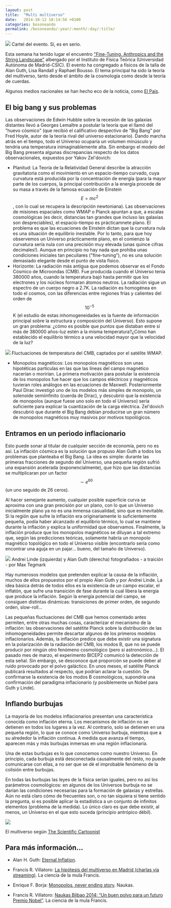 ```yaml
---
layout: post
title:  "Multi multiverso"
date:   2014-10-12 18:14:56 +0100
categories: bosoneando
permalink: /bosoneando/:year/:month/:day/:title/
---
```


![](https://workshops.ift.uam-csic.es/home/muestraLogo/id/71)
Cartel del evento. Sí, es en serio.

Esta semana ha tenido lugar el encuentro ["Fine-Tuning, Anthropics and the String Landscape"](http://workshops.ift.uam-csic.es/iftw.php/ws/anthropic/home) albergado por el Instituto de Física Teórica (Universidad Autónoma de Madrid-CSIC). El evento ha congregado a físicos de la talla de Alan Guth, Lisa Randall y Raphael Bousso. El tema principal ha sido la teoría del multiverso, tanto desde el ámbito de la cosmología como desde la teoría de cuerdas.

Algunos medios nacionales se han hecho eco de la noticia, como [El País](http://elpais.com/elpais/2014/10/10/ciencia/1412964214_712706.html).


El big bang y sus problemas
---------------------------

Las observaciones de Edwin Hubble sobre la recesión de las galaxias distantes llevó a Georges Lemaître a postular la teoría que el llamó del "huevo cósmico" (que recibió el calificativo despectivo de "Big Bang" por Fred Hoyle, autor de la teoría rival del universo estacionario). Dando marcha atrás en el tiempo, todo el Universo ocuparía un volumen minúsculo y tendría una temperatura inimaginablemente alta. Sin embargo el modelo del Big Bang presenta algunas discrepancias respecto de los datos observacionales, expuestos por Yakov Zel'dovich:

* Planitud: La Teoría de la Relatividad General describe la atracción gravitatoria como el movimiento en un espacio-tiempo curvado, cuya curvatura está producida por la concentración de energía (para la mayor parte de los cuerpos, la principal contribución a la energía procede de su masa a través de la famosa ecuación de Einstein $$E = m c^2$$, con lo cual se recupera la descripción newtoniana). Las observaciones de misiones espaciales como WMAP o Planck apuntan a que, a escalas cosmológicas (es decir, distancias tan grandes que incluso las galaxias son despreciables), el espacio-tiempo es prácticamnete plano. El problema es que las ecuaciones de Einstein dictan que la curvatura nula es una situación de equilibrio inestable. Por lo tanto, para que hoy observemos un Universo prácticamente plano, en el comienzo la curvatura sería nula con una precisión muy elevada (unas quince cifras decimales!). Aunque en principio no hay nada que prohiba unas condiciones iniciales tan peculiares ("fine-tuning"), no es una solución demasiado elegante desde el punto de vista físico.
* Horizonte: La radiación más antigua que podemos observar es el Fondo Cósmico de Microondas (CMB). Fue producida cuando el Universo tenía 380000 años, cuando la temperatura bajó hasta permitir que los electrones y los núcleos formaran átomos neutros. La radiación sigue un espectro de un cuerpo negro a 2.7K. La radiación es homogénea en todo el cosmos, con las diferencias entre regiones frías y calientes del orden de $$10^{-5}$$K (el estudio de estas inhomogeneidades es la fuente de información principal sobre la estructura y composición del Universo). Esto supone un gran problema: ¿cómo es posible que puntos que distaban entre sí más de 380000 años-luz estén a la misma temperatura?¿Cómo han establecido el equilibrio térmico a una velocidad mayor que la velocidad de la luz?

![](http://upload.wikimedia.org/wikipedia/commons/thumb/3/3c/Ilc_9yr_moll4096.png/1280px-Ilc_9yr_moll4096.png)
Fluctuaciones de temperatura del CMB, captados por el satélite WMAP.

* Monopolos magnéticos: Los monopolos magnéticos son unas hipotéticas partículas en las que las líneas del campo magnético nacerían o morirían. La primera motivación para postular la existencia de los monopolos fue hacer que los campos eléctricos y magnéticos tuvieran roles análogos en las ecuaciones de Maxwell. Posteriormente Paul Dirac investigó uno de los modelos más simples de monopolo, un solenoide semiinfinito (cuerda de Dirac), y descubrió que la existencia de monopolos (aunque fuese uno solo en todo el Universo) sería suficiente para explicar la cuantización de la carga eléctrica. Zel'dovich descubrió que durante el Big Bang debían producirse un gran número de monopolos magnéticos muy masivos por motivos topológicos.

Entramos en un periodo inflacionario
-----------------------------

 Esto puede sonar al titular de cualquier sección de economía, pero no es así. La inflación cósmica es la solución que propuso Alan Guth a todos los problemas que planteaba el Big Bang. La idea es simple: durante las primeras fracciones de segundo del Universo, una pequeña región sufrió una expansión acelerada (exponencialmente), que hizo que las distancias se multiplicaran por un factor $$\sim e^{60}$$ (un uno seguido de 26 ceros). 

Al hacer semejante aumento, cualquier posible superficie curva se aproxima con una gran precisión por un plano, con lo que un Universo inicialmente plano ya no es una inmensa casualidad, sino que es inevitable. Si la región que sufre la inflación era originariamente lo suficientemente pequeña, podía haber alcanzado el equilibrio térmico, lo cual se mantiene durante la inflación y explica la uniformidad que observamos. Finalmente, la inflación produce que los monopolos magnéticos se diluyan a tal extremo que, según las predicciones teóricas, solamente habría un monopolo magnético topológico en todo el Universo visible (encontrarlo sería como encontrar una aguja en un pajar... bueno, del tamaño de Universo).

![](http://images.huffingtonpost.com/2014-03-17-linde_guth98.jpg)
Andrei Linde (izquierda) y Alan Guth (derecha) fotografiados - a traición - por Max Tegmark

Hay numerosos modelos que pretenden explicar la causa de la inflación, muchos de ellos propuestos por el propio Alan Guth y por Andrei Linde. La idea básica detrás de todos ellos es la existencia de un campo escalar, el inflatón, que sufre una transición de fase durante la cual libera la energía que produce la inflación. Según la energía potencial del campo, se consiguen distintas dinámicas: transiciones de primer orden, de segundo orden, slow-roll...


Las pequeñas fluctuaciones del CMB que hemos comentado antes permiten, entre otras muchas cosas, caracterizar el mecanismo de la inflación: las observaciones del satétite Planck sobre la distribución de las inhomogeneidades permite descartar algunos de los primeros modelos inflacionarios. Además, la inflación predice que debe existir una signatura en la polarización de la radiación del CMB, los modos B, que no se puede producir por ningún otro fenómeno cosmológico (pero sí astronómico...). El pasado mes de marzo, el experimento BICEP2 comunicó la detección de esta señal. Sin embargo, se desconoce qué proporción se puede deber al ruido provocado por el polvo galáctico. En unos meses, el satélite Planck publicará resultados al respecto, que podrían aclarar la cuestión. De confirmarse la existencia de los modos B cosmológicos, supondría una confirmación del paradigma inflacionario (y posiblemente un Nobel para Guth y Linde).


Inflando burbujas
-------------------

La mayoría de los modelos inflacionarios presentan una característica conocida como inflación eterna. Los mecanismos de inflación no se detienen en todos los lugares a la vez. Al contrario, solo se detienen en una pequeña región, lo que se conoce como Universo burbuja, mientras que a su alrededor la inflación continua. A medida que avanza el tiempo, aparecen más y más burbujas inmersas en una región inflacionaria. 

Una de estas burbujas es lo que conocemos como nuestro Universo. En principio, cada burbuja está desconectada causalmente del resto, no puede comunicarse con ellas, a no ser que se dé el improbable fenómeno de la colisión entre burbujas.

 En todas las burbujas las leyes de la física serían iguales, pero no así los parámetros cosmológicos: en algunos de los Universos burbuja no se darían las condiciones necesarias para la formación de galaxias y estrellas. Aún no está claro cómo de frecuentes son, o no tan siquiera si tiene sentido la pregunta, si es posible aplicar la estadística a un conjunto de infinitos elementos (problema de la medida). Lo único claro es que debe existir, al menos, un Universo en el que esto suceda (principio antrópico débil).

![](http://www.thescientificcartoonist.com/wp-content/photos/multiverse_es.png)

El multiverso según [The Scientific Cartoonist](http://www.thescientificcartoonist.com/?p=240#more-240)



Para más información...
---------------------

* Alan H. Guth: [Eternal Inflation](http://arxiv.org/abs/astro-ph/0101507).

* Francis R. Villatoro: [La hipótesis del multiverso en Madrid (charlas vía streaming)](http://francis.naukas.com/2014/10/07/la-hipotesis-del-multiverso-en-madrid-con-charlas-via-streaming/). La ciencia de la mula Francis.

* Enrique F. Borja: [Monopolos, never ending story](http://naukas.com/2014/06/04/monopolos-never-ending-story-parte-i/). Naukas.

* Francis R. Villatoro: [Naukas Bilbao 2014: “Un buen polvo para un futuro Premio Nobel”](http://francis.naukas.com/2014/10/01/naukas). La ciencia de la mula Francis.



